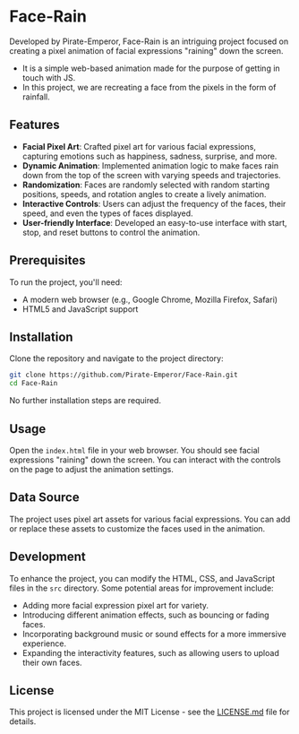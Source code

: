 # Face-Rain

Developed by Pirate-Emperor, Face-Rain is an intriguing project focused on creating a pixel animation of facial expressions "raining" down the screen.
- It is a simple web-based animation made for the purpose of getting in touch with JS.
- In this project, we are recreating a face from the pixels in the form of rainfall.
## Features

- **Facial Pixel Art**: Crafted pixel art for various facial expressions, capturing emotions such as happiness, sadness, surprise, and more.
- **Dynamic Animation**: Implemented animation logic to make faces rain down from the top of the screen with varying speeds and trajectories.
- **Randomization**: Faces are randomly selected with random starting positions, speeds, and rotation angles to create a lively animation.
- **Interactive Controls**: Users can adjust the frequency of the faces, their speed, and even the types of faces displayed.
- **User-friendly Interface**: Developed an easy-to-use interface with start, stop, and reset buttons to control the animation.

## Prerequisites

To run the project, you'll need:

- A modern web browser (e.g., Google Chrome, Mozilla Firefox, Safari)
- HTML5 and JavaScript support

## Installation

Clone the repository and navigate to the project directory:

```bash
git clone https://github.com/Pirate-Emperor/Face-Rain.git
cd Face-Rain
```

No further installation steps are required.

## Usage

Open the `index.html` file in your web browser. You should see facial expressions "raining" down the screen. You can interact with the controls on the page to adjust the animation settings.

## Data Source

The project uses pixel art assets for various facial expressions. You can add or replace these assets to customize the faces used in the animation.

## Development

To enhance the project, you can modify the HTML, CSS, and JavaScript files in the `src` directory. Some potential areas for improvement include:

- Adding more facial expression pixel art for variety.
- Introducing different animation effects, such as bouncing or fading faces.
- Incorporating background music or sound effects for a more immersive experience.
- Expanding the interactivity features, such as allowing users to upload their own faces.

## License

This project is licensed under the MIT License - see the [LICENSE.md](LICENSE.md) file for details.
